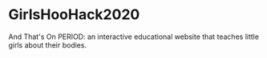 # GirlsHooHack2020
And That's On PERIOD: an interactive educational website that teaches little girls about their bodies.
